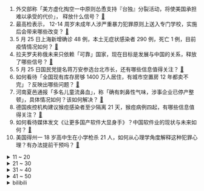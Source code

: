 1. 外交部称「美方虚化掏空一中原则怂恿支持『台独』分裂活动，将使美国承担难以承受的代价」， 释放什么信号？ [:link:](https://www.zhihu.com/question/534508482)
2. 最高检表示， 12-14 周岁未成年人涉严重暴力犯罪原则上送入专门学校，实施后会带来哪些改变？ [:link:](https://www.zhihu.com/question/534486362)
3. 5 月 25 日上海新增确诊 48 例，本土无症状感染者 290 例，死亡 1 例，目前疫情情况如何？ [:link:](https://www.zhihu.com/question/534602042)
4. 拉夫罗夫称俄未来只依赖「可靠」国家，现在目标是发展与中国的关系，释放了哪些信号？ [:link:](https://www.zhihu.com/question/534438494)
5. 5 月 25 日国民党提名蒋万安参选台北市长，还有哪些信息值得关注？ [:link:](https://www.zhihu.com/question/534495202)
6. 如何看待「全国现有库存房够 1400 万人居住，有城市空置房 12 年都卖不完」？反映出哪些问题？ [:link:](https://www.zhihu.com/question/534373440)
7. 河南夏邑通报「多名儿童流鼻血」，称「确有刺鼻性气味，涉事企业已停产整顿」，具体情况如何？该如何解决？ [:link:](https://www.zhihu.com/question/534527545)
8. 德国疾控机构建议猴痘感染者至少隔离 21 天，猴痘病例四起，有哪些信息值得关注？ [:link:](https://www.zhihu.com/question/534447346)
9. 如何看待媒体发文《让更多国产软件大显身手》？中国软件业的现状与未来如何？ [:link:](https://www.zhihu.com/question/534441733)
10. 美国得州一 18 岁高中生在小学枪杀 21 人，如何从心理学角度解释这种犯罪心理？有办法提前干预吗？ [:link:](https://www.zhihu.com/question/534445019)
<details>
<summary>11 ~ 20</summary>

11. 媒体评 16 岁初中生在校分娩，要求「严打性侵害未成年人犯罪」，如何保护未成年免受性侵害？ [:link:](https://www.zhihu.com/question/534492934)
12. 为什么两点之间直线最短？ [:link:](https://www.zhihu.com/question/501587063)
13. 上海 6 月 1 日之后购物商场全面恢复线下营业，这意味着什么？上海经济何时能恢复到本轮疫情前的水平？ [:link:](https://www.zhihu.com/question/534386945)
14. 基辛格警告西方不应被当下情绪冲昏头脑，应放弃让俄罗斯惨败的想法，以免招致「致命」结果，说明了什么？ [:link:](https://www.zhihu.com/question/534446733)
15. 消防接处警创新高，扑救火灾74.5万起，随着消防科研不断发展，有哪些科技在关键时刻救命？ [:link:](https://www.zhihu.com/question/533382035)
16. 为什么鼠标三巨头集体摆烂？ [:link:](https://www.zhihu.com/question/533665887)
17. 外交部回应「朝鲜向东部海域发射三枚弹道导弹」，称「希望各方保持克制，尽快重启对话」，释放了哪些信号？ [:link:](https://www.zhihu.com/question/534469252)
18. 「专家建议」因频上热搜引发部分网友反感，如何看待「年轻人开始反感专家建议」这一现象，这说明了什么？ [:link:](https://www.zhihu.com/question/534448659)
19. 《乘风破浪》里于文文是不是拿剧本了？ [:link:](https://www.zhihu.com/question/533749810)
20. 韩国总统尹锡悦对美国国旗敬礼，韩媒称「史无前例」，如何看待此事？ [:link:](https://www.zhihu.com/question/534501688)
</details>
<details>
<summary>21 ~ 30</summary>

21. 人心真的可怕吗？ [:link:](https://www.zhihu.com/question/532386853)
22. 同为斯拉夫国家，波兰为什么抛弃同宗兄弟俄罗斯？ [:link:](https://www.zhihu.com/question/500527380)
23. 研究生期间如何成为科研大佬？ [:link:](https://www.zhihu.com/question/458196603)
24. 应届生实习两天就被辞退，公司真能在短短两天里看清一个人吗？ [:link:](https://www.zhihu.com/question/420209642)
25. 为什么唐诗逸对自己的舞蹈一句解析都说不出来? [:link:](https://www.zhihu.com/question/534328554)
26. 咖啡因要不断加大计量才能维持效果，也没见喝咖啡十多年外国人早上喝十升咖啡再上班，但是只喝一杯还有用么？ [:link:](https://www.zhihu.com/question/428449027)
27. 去年我的房贷利率是百分之 5.64，今年利率下调了我可以从新去办理一下吗？ [:link:](https://www.zhihu.com/question/429254549)
28. 餐饮业能不能把拿铁统一叫牛奶？ [:link:](https://www.zhihu.com/question/355833613)
29. 日方称中俄两军联合战略巡航是对日本示威，美方则称巡航应是早有计划，如何看待两国的表态？ [:link:](https://www.zhihu.com/question/534484954)
30. 为何有的城市居民更喜欢称呼『区块名』而不是『政区名』？ [:link:](https://www.zhihu.com/question/534200345)
</details>
<details>
<summary>31 ~ 40</summary>

31. 经济学家任泽平发文称「女性经济独立使得单身和离婚率上升」，如何评价该看法？ [:link:](https://www.zhihu.com/question/534443144)
32. 大厂新一波大裁员已经开始，职场人怎样选择一个适合自己的planB？ [:link:](https://www.zhihu.com/question/533734929)
33. 假设 2022 季中赛 RNG 选了 T1 进行淘汰赛会发生什么？ [:link:](https://www.zhihu.com/question/534063022)
34. 对于长时间高强度的脑力劳动来说，玩游戏是不是一种最好的休息方式？ [:link:](https://www.zhihu.com/question/31959055)
35. 詹姆斯入选最佳阵容三阵，该球员本赛季表现如何？ [:link:](https://www.zhihu.com/question/534447319)
36. tcp的传输过程是可靠的，那为什么许多较大的下载最终还要校验文件完整性？ [:link:](https://www.zhihu.com/question/532373054)
37. 媒体播出《你好！火星》，再次激起国人对火星探索的思绪和热潮，为什么要去探索火星？ [:link:](https://www.zhihu.com/question/534297429)
38. 《爱，死亡和机器人》第三季评分 8.6 ，合理吗？这一季对比前两季水平如何？ [:link:](https://www.zhihu.com/question/534046822)
39. 假如赵丽颖、杨幂、刘亦菲、唐嫣、刘诗诗从小同时进宫，到最后谁会制霸皇权？为什么？其他几人结局会如何？ [:link:](https://www.zhihu.com/question/412581979)
40. CSGO的2022Major总决赛，FaZe和Navi相比，赢在了哪里？ [:link:](https://www.zhihu.com/question/534105412)
</details>
<details>
<summary>41 ~ 50</summary>

41. 除了高考还有其他出路吗? [:link:](https://www.zhihu.com/question/534390779)
42. 母乳喂养的时间越长越好吗？宝宝多大时断奶最合适？ [:link:](https://www.zhihu.com/question/533420320)
43. 《乘风破浪》（《浪姐 3》）里王心凌、薛凯琪等姐姐看起来好年轻，她们为啥不会老呢？ [:link:](https://www.zhihu.com/question/534098742)
44. 人类距离复活猛犸象、袋狼和旅鸽等灭绝动物还有多远？ [:link:](https://www.zhihu.com/question/532635321)
45. 美国纽约军团病疫情已致 19 人感染，1 人死亡，这是一种什么疾病？该如何预防？ [:link:](https://www.zhihu.com/question/534506575)
46. 2022年度邵逸夫奖已经揭晓，谁能介绍一下数学科学奖的两位得主？ [:link:](https://www.zhihu.com/question/534374447)
47. 浣碧为什么输给孟静娴? [:link:](https://www.zhihu.com/question/396333860)
48. 我们距离 100% 治愈癌症还有多远？都有哪些难点亟需解决？ [:link:](https://www.zhihu.com/question/465069946)
49. 一个人没有爱好，怎么办？ [:link:](https://www.zhihu.com/question/534269383)
50. 写网文的时候总是像个无头苍蝇一样，该怎么办? [:link:](https://www.zhihu.com/question/533947165)
</details><details>
<summary>bilibili</summary>

1. 【4K60FPS】王心凌《爱你》经典现场！她太可爱了 [:link:](//www.bilibili.com/video/BV1a34y1E73C)
2. 【王晰X下潜】低音炮来上分了，我是无底的 [:link:](//www.bilibili.com/video/BV1d54y1Z7fC)
3. 爱你，就多判一年 [:link:](//www.bilibili.com/video/BV1Aa411E7ZR)
4. 《原神》夜兰角色PV——「天网恢恢」 [:link:](//www.bilibili.com/video/BV1zB4y197Ru)
5. 【时代少年团】《循梦》——《Falling You》纯享 [:link:](//www.bilibili.com/video/BV1gB4y1R7nR)
6. 丰收了 我真的很想画这幅画 [:link:](//www.bilibili.com/video/BV1XY4y157g8)
7. 不忍直视，我居然制做了这么多垃圾 [:link:](//www.bilibili.com/video/BV155411X7EN)
8. “轻 轻 敲 醒 沉 睡 的 心 灵” [:link:](//www.bilibili.com/video/BV1x34y1E77j)
9. 菜鸟驿站真的赚钱吗？我承包一个店给大家打个样！ [:link:](//www.bilibili.com/video/BV1LZ4y1h7tQ)
10. 🤺 退 退 退 🤺 [:link:](//www.bilibili.com/video/BV19A4y1o7Zk)
<details>
<summary>11 ~ 20</summary>

11. 土 豆 天 花 板 [:link:](//www.bilibili.com/video/BV1na411E7KL)
12. 连环整蛊！假装砸坏天价电视，男朋友看到后居然... [:link:](//www.bilibili.com/video/BV1c54y1o7BS)
13. 我将以同调形态出击【水无月菌】 [:link:](//www.bilibili.com/video/BV1hY4y1B7Lu)
14. 医生：压力很大？这是最新的解压方法！ [:link:](//www.bilibili.com/video/BV13r4y1t7Xm)
15. 虾皮鸡蛋面 [:link:](//www.bilibili.com/video/BV13B4y1R71t)
16. 千万别相信重庆人的“微辣”！这一口撸3串，差点喷出火了… [:link:](//www.bilibili.com/video/BV1554y1f7En)
17. “王心凌的男粉们是有点子舞蹈功力在身上的” [:link:](//www.bilibili.com/video/BV1Uv4y1A74p)
18. 让老板给我打工是什么体验？ [:link:](//www.bilibili.com/video/BV1dv4y1A7wp)
19. 鉴定一下热门营销号谣言 [:link:](//www.bilibili.com/video/BV17Y411F7tE)
20. 云顶之弈S7：全英雄全羁绊详细介绍！全部三星5费10费，实战效果曝光！【云顶之弈】【金铲铲之战巨龙之境】林小北S7 [:link:](//www.bilibili.com/video/BV13Y4y1B7pi)
</details>
<details>
<summary>21 ~ 30</summary>

21. 7年级盲人学生自信朗读课文，校长:声音纯粹似百灵鸟，朗读潜力完全发挥出来了 [:link:](//www.bilibili.com/video/BV1o34y1E777)
22. 王心凌都没我甜，王心凌男孩我当定了 [:link:](//www.bilibili.com/video/BV1pY4y167MY)
23. 【Faye詹雯婷】内地首发国风新曲《人间惊鸿客》，惊喜来袭！ [:link:](//www.bilibili.com/video/BV1xS4y1z7qt)
24. 笑死，要不是她，真没见过vb热搜不控评这么多自来水！ [:link:](//www.bilibili.com/video/BV1PS4y1z77n)
25. 明天开始减脂，以后很久就更新不了美食了。 [:link:](//www.bilibili.com/video/BV12F411L7Rh)
26. 【钉宫理惠】同事又让我来B站骂人了···累了，没下次了！ [:link:](//www.bilibili.com/video/BV1wr4y1t7EX)
27. 约尔太太今天约会♥ [:link:](//www.bilibili.com/video/BV11g411d7TW)
28. 毕业创作的诞生 [:link:](//www.bilibili.com/video/BV1h5411X7DF)
29. 招生减章哥们 学校撵着我让我删哥们 [:link:](//www.bilibili.com/video/BV1NT4y1q7GK)
30. 王心凌一开口把我DNA炸出来了 [:link:](//www.bilibili.com/video/BV1dB4y197Xb)
</details>
<details>
<summary>31 ~ 40</summary>

31. 《 甜 心 猛 男 》 [:link:](//www.bilibili.com/video/BV1yY4y157NU)
32. 【鉴定热门】喝奶茶等于慢性自杀？福寿螺到底能不能吃？ [:link:](//www.bilibili.com/video/BV1ev4y1A7NG)
33. 绑架露着屁股 [:link:](//www.bilibili.com/video/BV1uU4y127RQ)
34. 一生平顺，这大概是那个时代最美好的祝愿了。 [:link:](//www.bilibili.com/video/BV13T4y1q7aA)
35. 【Tank】B站的朋友们！我来啦！看到结尾有惊喜哦！ [:link:](//www.bilibili.com/video/BV1DY411F7pb)
36. 帅小伙飞5000公里，探访古巴第一餐厅！一顿饭古巴人3个月工资？ [:link:](//www.bilibili.com/video/BV1GY411u7AZ)
37. 【野生人类图鉴】我真服了你个老六【妈见打】 [:link:](//www.bilibili.com/video/BV1va41177yn)
38. 【渊默行动】全网首杀 满级旧约登顶33 - 不畏苦暗！ [:link:](//www.bilibili.com/video/BV1FA4y1Z7ZZ)
39. 如何从混混变成法学大佬 [:link:](//www.bilibili.com/video/BV1gY4y167am)
40. 教00后做事有多难？ [:link:](//www.bilibili.com/video/BV1aT4y1q76N)
</details>
<details>
<summary>41 ~ 50</summary>

41. “甜心教主”也能“乘风破浪”：王心凌出道20年最全回顾 [:link:](//www.bilibili.com/video/BV14U4y1274z)
42. 尝试这个敲击胸骨20秒的小技巧，让身体焕发活力，提高免疫力【Mandell博士】 [:link:](//www.bilibili.com/video/BV1dZ4y1t7K2)
43. 在这条溪流上，我们竟然找到了17个中国特有种 [:link:](//www.bilibili.com/video/BV1GP4y1F7tT)
44. 天才小发明 - 3分钟夺掉你的卧槽！ [:link:](//www.bilibili.com/video/BV1iT4y1z7E2)
45. 骑行流浪西藏，高原上待久了体力日渐不支，住进桥洞就像回到了家一样 [:link:](//www.bilibili.com/video/BV1C34y1j74j)
46. 《崩坏：星穹铁道》开场动画：「一幕短剧」 [:link:](//www.bilibili.com/video/BV1dv4y1A7gL)
47. 爷看个小学生写的作文居然看哭了... [:link:](//www.bilibili.com/video/BV1RY4y157bt)
48. 地表最强微单？8K60 Raw到底如何？尼康Z 9深度评测 [:link:](//www.bilibili.com/video/BV1SY4y157Sm)
49. 仅凭文字描述，画师会把知名角色画成啥样? [:link:](//www.bilibili.com/video/BV1ja411E7cn)
50. 原来衣服还能这么卖。。。 [:link:](//www.bilibili.com/video/BV1x94y1U7en)
</details>
<details>
<summary>51 ~ 60</summary>

51. 【4K修复】影史上那些难以超越的名场面，你都看过吗 [:link:](//www.bilibili.com/video/BV1nT4y1q7Yt)
52. 周围所有人都不看好的恋爱，该不该继续？看看心理咨询师怎么说 [:link:](//www.bilibili.com/video/BV1VZ4y1h7rg)
53. 肯爷爷79元一个的鸡腿麻薯蛋糕到底好不好吃？ [:link:](//www.bilibili.com/video/BV1BZ4y1t7C7)
54. 谁出的点子？ 挑战特效化妆 我栓Q！ [:link:](//www.bilibili.com/video/BV1iR4y1w7R8)
55. 原来。。已经过去一年了啊 [:link:](//www.bilibili.com/video/BV1XB4y197WM)
56. 美 国 退 长 [:link:](//www.bilibili.com/video/BV1ev4y1A7Wo)
57. 【不齐舞团】王心凌-爱你 丨谁的青春没个甜心教主？ [:link:](//www.bilibili.com/video/BV1pa411E7ZZ)
58. 卧槽！！！没想到她以前居然是甜妹！！！23岁的郭采洁也太可爱了！！ [:link:](//www.bilibili.com/video/BV1954y1Z7A8)
59. 某宝“小视频”里的商品，真不是纯纯的智商税吗？#第二弹！ [:link:](//www.bilibili.com/video/BV1UB4y197rD)
60. 那个…咱驾校区有机会蹭到王心凌的流量吗？ [:link:](//www.bilibili.com/video/BV1TY4y1671R)
</details>
<details>
<summary>61 ~ 70</summary>

61. 永琪与紫菜蛋花兔的缺氧日记 [:link:](//www.bilibili.com/video/BV19S4y1B79j)
62. 【路温】读评论：为什么好剧数量少？难道路人没有粉丝多吗？ [:link:](//www.bilibili.com/video/BV1G54y1f78K)
63. 我不会砍价我还不会多拿？ [:link:](//www.bilibili.com/video/BV1i34y1E783)
64. 假如明星成为了你的同事 [:link:](//www.bilibili.com/video/BV18Y4y1L7DW)
65. 演员不是1234567，李雪健为了演好角色能玩命 [:link:](//www.bilibili.com/video/BV1VB4y1R71D)
66. 中国长刀的十种最帅拔刀式，简单易学实用 [:link:](//www.bilibili.com/video/BV1CR4y1w7sd)
67. 武 大 郎 的 夏 天 [:link:](//www.bilibili.com/video/BV1MU4y1y7cv)
68. 德国三父子小龙虾大战从天亮到天黑！狂舔手指喝干大蒜汤！ [:link:](//www.bilibili.com/video/BV1Av4y1P7Vb)
69. 【鞠婧祎】小提琴｜一个浴室玫瑰少年（220522） [:link:](//www.bilibili.com/video/BV1T54y1f7rD)
70. 《人狠话不多》 [:link:](//www.bilibili.com/video/BV1N54y1o7Nr)
</details>
<details>
<summary>71 ~ 80</summary>

71. 小山茶钻戒 [:link:](//www.bilibili.com/video/BV1b54y1Z7cB)
72. 王心凌：导演，我不行了【阅片无数Ⅱ 46】 [:link:](//www.bilibili.com/video/BV1ZF411V76X)
73. 探秘中车在美国的工厂！美媒说车厢藏了监控是真的吗？ [:link:](//www.bilibili.com/video/BV1gA4y1Z7E1)
74. 芬兰干饭一家人的中式烤肉狂欢！疯狂干饭爽翻翻！羊排五花肉海鲜吃到渣都不剩！狂舔手指！ [:link:](//www.bilibili.com/video/BV1FA4y1Z7KB)
75. 程咬金丝血伤害最高，吃我一个大风车！ [:link:](//www.bilibili.com/video/BV1MB4y1R7oT)
76. 一天结3次婚？超豪华婚礼盲盒体验！ [:link:](//www.bilibili.com/video/BV1NS4y1z7kT)
77. 我生活费就那么点 你还偷我饭？ [:link:](//www.bilibili.com/video/BV1w5411X7Tc)
78. 如果能重新考研，我一定不会干这10件事！ [:link:](//www.bilibili.com/video/BV1w54y1f7CA)
79. 沉浸式《爱你》 [:link:](//www.bilibili.com/video/BV1pg411o7p2)
80. 【亮记生物鉴定】带王冰冰逮虫子 [:link:](//www.bilibili.com/video/BV1Z3411G7LD)
</details>
<details>
<summary>81 ~ 90</summary>

81. 王心凌18年后唱《爱你》，炸出一大批“老公粉”！全程姨母笑 [:link:](//www.bilibili.com/video/BV1ug411o7Gv)
82. 国外人口控制得很好。 [:link:](//www.bilibili.com/video/BV1JF411j7c6)
83. 体育很差是一种怎样的体验？？ [:link:](//www.bilibili.com/video/BV1xr4y147Jq)
84. 花11万多买台新车，10块钱怼2个高配版烧饼夹菜庆祝一下，真香 [:link:](//www.bilibili.com/video/BV1m54y1d7pa)
85. 云顶S7全英雄羁绊实战讲解-3星10费卡单挑-3星亚索秒杀-3星佐伊换技能-3星索拉卡 [:link:](//www.bilibili.com/video/BV1jg411o7Lv)
86. 一些死去的回忆开始攻击我 [:link:](//www.bilibili.com/video/BV1F3411V7jR)
87. 王心凌一声爱你炸出全网老粉 爱你原创健身舞 快乐健身 舞蹈入门 [:link:](//www.bilibili.com/video/BV16Y4y157Er)
88. 从北舞毕业后，入职海底捞… [:link:](//www.bilibili.com/video/BV1vS4y1z7yQ)
89. 说烂片谁是烂片？！《说英雄谁是英雄》爆笑吐槽 [:link:](//www.bilibili.com/video/BV1v3411G7cV)
90. 我帮周董“出歌”还被本人评论了？！原创歌曲《常玉》 [:link:](//www.bilibili.com/video/BV1st4y1s7Kk)
</details>
<details>
<summary>91 ~ 100</summary>

91. 从 0 到 1 [:link:](//www.bilibili.com/video/BV1H5411X7YM)
92. 【花泽香菜自投稿】恋爱循环，再来一遍！ [:link:](//www.bilibili.com/video/BV1dR4y1c7qi)
93. 体验当女明猩的第一天 [:link:](//www.bilibili.com/video/BV1o34y1E7NC)
94. 【原神】⚡️⚡️ 2.7 版 本 玩 家 现 状⚡️⚡️ [:link:](//www.bilibili.com/video/BV1BY4y167Re)
95. 行秋的耳坠原来是这样戴上的… [:link:](//www.bilibili.com/video/BV1n94y1U7oT)
96. 【low君】《微笑Pasta》:06年台偶收视冠军，大明星恋上乌龟妹！ [:link:](//www.bilibili.com/video/BV1tv4y1A7FW)
97. 95年女孩与36平loft公寓的装修故事 [:link:](//www.bilibili.com/video/BV1EY4y157G8)
98. 王心凌爆火的背后，是“歌迷文化”与“饭圈文化”的对垒 [:link:](//www.bilibili.com/video/BV17t4y1s78J)
99. 首次公开！91岁的袁隆平去医院路上歌唱祖国 [:link:](//www.bilibili.com/video/BV1ev4y1A7cJ)
100. 只有中国朋友们理解 [:link:](//www.bilibili.com/video/BV1XB4y197dW)
</details></details>